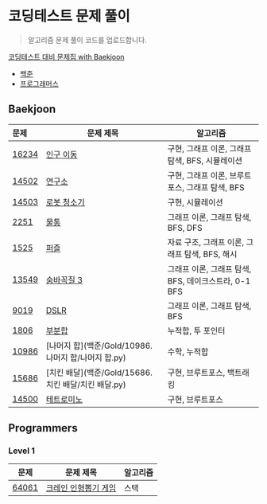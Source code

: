 # 코딩테스트 문제 풀이
> 알고리즘 문제 풀이 코드를 업로드합니다.

[코딩테스트 대비 문제집 with Baekjoon](https://github.com/soyeonii/baekjoon)

- [백준](#baekjoon)
- [프로그래머스](#programmers)
<!-- - [프로그래머스](#programmers)
  - [Level 1](#level-1) :egg:
  - [Level 2](#level-2) :hatching_chick:
  - [Level 3](#level-3) :hatched_chick:
  - [Level 4](#level-4) :chicken:
  - [SQL](#sql) :dolphin: -->


## Baekjoon

| 문제                                            | 문제 제목                                                   | 알고리즘                                                          |
| :---------------------------------------------- | ---------------------------------------------------------- | ----------------------------------------------------------------- |
| [16234](https://www.acmicpc.net/problem/16234)  | [인구 이동](백준/Gold/16234. 인구 이동/인구 이동.py)         | 구현, 그래프 이론, 그래프 탐색, BFS, 시뮬레이션                     |
| [14502](https://www.acmicpc.net/problem/14502)  | [연구소](백준/Gold/14502. 연구소/연구소.py)                  | 구현, 그래프 이론, 브루트포스, 그래프 탐색, BFS                    |
| [14503](https://www.acmicpc.net/problem/14503)  | [로봇 청소기](백준/Gold/14503. 로봇 청소기/로봇 청소기.py)    | 구현, 시뮬레이션                                                  |
| [2251](https://www.acmicpc.net/problem/2251)    | [물통](백준/Gold/2251. 물통/물통.py)                         | 그래프 이론, 그래프 탐색, BFS, DFS                                |
| [1525](https://www.acmicpc.net/problem/1525)    | [퍼즐](백준/Gold/1525. 퍼즐/퍼즐.py)                         | 자료 구조, 그래프 이론, 그래프 탐색, BFS, 해시                     |
| [13549](https://www.acmicpc.net/problem/13549)  | [숨바꼭질 3](백준/Gold/13549. 숨바꼭질 3/숨바꼭질 3.py)      | 그래프 이론, 그래프 탐색, BFS, 데이크스트라, 0-1 BFS                |
| [9019](https://www.acmicpc.net/problem/9019)    | [DSLR](백준/Gold/9019. DSLR/DSLR.py)                        | 그래프 이론, 그래프 탐색, BFS                                      |
| [1806](https://www.acmicpc.net/problem/1806)    | [부분합](백준/Gold/1806. 부분합/부분합.py)                   | 누적합, 투 포인터                                                  |
| [10986](https://www.acmicpc.net/problem/10986)  | [나머지 합](백준/Gold/10986. 나머지 합/나머지 합.py)         | 수학, 누적합                                                       |
| [15686](https://www.acmicpc.net/problem/15686)  | [치킨 배달](백준/Gold/15686. 치킨 배달/치킨 배달.py)         | 구현, 브루트포스, 백트래킹                                          |
| [14500](https://www.acmicpc.net/problem/14500)  | [테트로미노](백준/Gold/14500. 테트로미노/테트로미노.py)       | 구현, 브루트포스                                                   |


## Programmers

### Level 1
| 문제                                                                     | 문제 제목                                                                                 | 알고리즘         |
| ------------------------------------------------------------------------ | ---------------------------------------------------------------------------------------- | ---------------- |
| [64061](https://school.programmers.co.kr/learn/courses/30/lessons/64061) | [크레인 인형뽑기 게임](programmers/lv1/64061. 크레인 인형뽑기 게임/크레인 인형뽑기 게임.py) | 스택             |

<!-- ### Level 2
| 문제                                                         | 문제 제목                                                    | 알고리즘                                                     |
| ------------------------------------------------------------ | ------------------------------------------------------------ | ------------------------------------------------------------ |
| [1844](https://programmers.co.kr/learn/courses/30/lessons/1844) | [게임 맵 최단거리](programmers/level2/1844.py)               | BFS                                                          |

### Level 3
| 문제                                                         | 문제 제목                                      | 알고리즘                     |
| ------------------------------------------------------------ | ---------------------------------------------- | ---------------------------- |
| [12900](https://programmers.co.kr/learn/courses/30/lessons/12900) | [2 x n 타일링](programmers/level3/12900.py)    | DP                           |

### Level 4
| 문제                                                         | 문제 제목                               | 알고리즘 |
| ------------------------------------------------------------ | --------------------------------------- | -------- |
| [43236](https://programmers.co.kr/learn/courses/30/lessons/43236) | [징검다리](programmers/level4/43236.py) | 이분탐색 |

### SQL
| 문제                                                         | 문제 제목                                                   | 유형                           |
| ------------------------------------------------------------ | ----------------------------------------------------------- | ------------------------------ |
| [59034](https://programmers.co.kr/learn/courses/30/lessons/59034) | [모든 레코드 조회하기](programmers/sql/59034.sql)           | SELECT                         | -->
